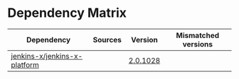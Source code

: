 # Dependency Matrix

Dependency | Sources | Version | Mismatched versions
---------- | ------- | ------- | -------------------
[jenkins-x/jenkins-x-platform](https://github.com/jenkins-x/jenkins-x-platform.git) |  | [2.0.1028](https://github.com/jenkins-x/jenkins-x-platform/releases/tag/v2.0.1028) | 

